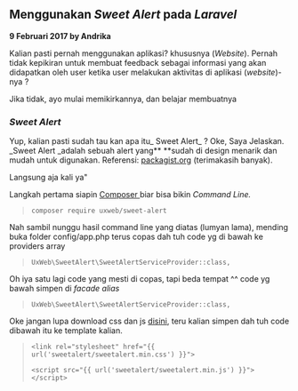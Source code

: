 ## Menggunakan _Sweet Alert_ pada _Laravel_

**9 Februari 2017 by Andrika**

Kalian pasti pernah menggunakan aplikasi? khususnya \(_Website_\). Pernah tidak kepikiran untuk membuat feedback sebagai informasi yang akan didapatkan oleh user ketika user melakukan aktivitas di aplikasi \(_website_\)-nya ?

Jika tidak, ayo mulai memikirkannya, dan belajar membuatnya

### _Sweet Alert_

Yup, kalian pasti sudah tau kan apa itu_ Sweet Alert_ ? Oke, Saya Jelaskan. \_Sweet  Alert \_adalah sebuah alert yang** **sudah di design menarik dan mudah untuk digunakan. Referensi: [packagist.org](https://packagist.org/packages/uxweb/sweet-alert) \(terimakasih banyak\).

Langsung aja kali ya"

Langkah pertama siapin [Composer ](https://getcomposer.org)biar bisa bikin _Command Line._

> `composer require uxweb/sweet-alert`

Nah sambil nunggu hasil command line yang diatas \(lumyan lama\), mending buka folder config/app.php terus copas dah tuh code yg di bawah ke providers array

> `UxWeb\SweetAlert\SweetAlertServiceProvider::class,`

Oh iya satu lagi code yang mesti di copas, tapi beda tempat ^^ code yg bawah simpen di _facade alias_

> `UxWeb\SweetAlert\SweetAlertServiceProvider::class,`

Oke jangan lupa download css dan js [disini](https://drive.google.com/file/d/11ollFhAQEms2BfU1R68xCCOuIzuFdfjN/view?usp=sharing), teru kalian simpen dah tuh code dibawah itu  ke template kalian.

> `<link rel="stylesheet" href="{{ url('sweetalert/sweetalert.min.css') }}">`
>
> `<script src="{{ url('sweetalert/sweetalert.min.js') }}"></script>`



